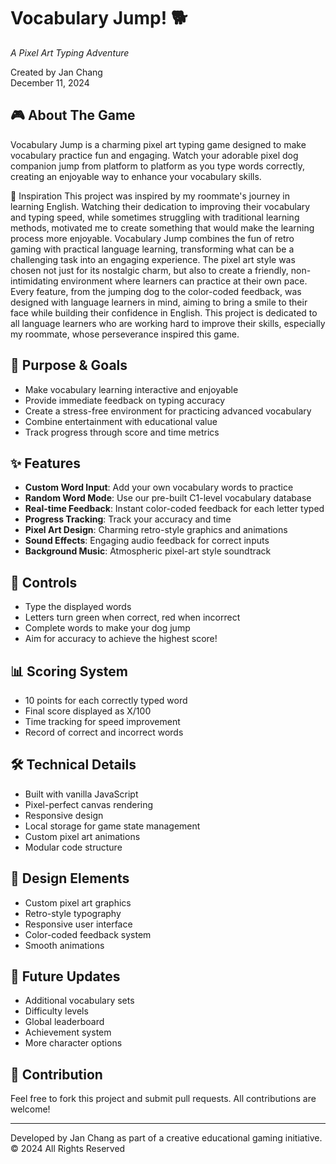 # Vocabulary Jump! 🐕
*A Pixel Art Typing Adventure*

Created by Jan Chang  
December 11, 2024

## 🎮 About The Game
Vocabulary Jump is a charming pixel art typing game designed to make vocabulary practice fun and engaging. Watch your adorable pixel dog companion jump from platform to platform as you type words correctly, creating an enjoyable way to enhance your vocabulary skills.

💭 Inspiration
This project was inspired by my roommate's journey in learning English. Watching their dedication to improving their vocabulary and typing speed, while sometimes struggling with traditional learning methods, motivated me to create something that would make the learning process more enjoyable. Vocabulary Jump combines the fun of retro gaming with practical language learning, transforming what can be a challenging task into an engaging experience.
The pixel art style was chosen not just for its nostalgic charm, but also to create a friendly, non-intimidating environment where learners can practice at their own pace. Every feature, from the jumping dog to the color-coded feedback, was designed with language learners in mind, aiming to bring a smile to their face while building their confidence in English.
This project is dedicated to all language learners who are working hard to improve their skills, especially my roommate, whose perseverance inspired this game.

## 🎯 Purpose & Goals
- Make vocabulary learning interactive and enjoyable
- Provide immediate feedback on typing accuracy
- Create a stress-free environment for practicing advanced vocabulary
- Combine entertainment with educational value
- Track progress through score and time metrics

## ✨ Features
- **Custom Word Input**: Add your own vocabulary words to practice
- **Random Word Mode**: Use our pre-built C1-level vocabulary database
- **Real-time Feedback**: Instant color-coded feedback for each letter typed
- **Progress Tracking**: Track your accuracy and time
- **Pixel Art Design**: Charming retro-style graphics and animations
- **Sound Effects**: Engaging audio feedback for correct inputs
- **Background Music**: Atmospheric pixel-art style soundtrack

## 🎹 Controls
- Type the displayed words
- Letters turn green when correct, red when incorrect
- Complete words to make your dog jump
- Aim for accuracy to achieve the highest score!

## 📊 Scoring System
- 10 points for each correctly typed word
- Final score displayed as X/100
- Time tracking for speed improvement
- Record of correct and incorrect words

## 🛠️ Technical Details
- Built with vanilla JavaScript
- Pixel-perfect canvas rendering
- Responsive design
- Local storage for game state management
- Custom pixel art animations
- Modular code structure

## 🎨 Design Elements
- Custom pixel art graphics
- Retro-style typography
- Responsive user interface
- Color-coded feedback system
- Smooth animations

## 🔄 Future Updates
- Additional vocabulary sets
- Difficulty levels
- Global leaderboard
- Achievement system
- More character options
  
## 🤝 Contribution
Feel free to fork this project and submit pull requests. All contributions are welcome!

---
Developed by Jan Chang as part of a creative educational gaming initiative.  
© 2024 All Rights Reserved
